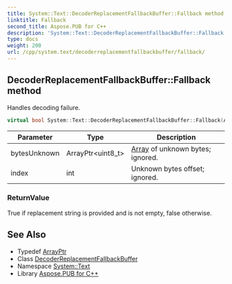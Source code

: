 ```yaml
---
title: System::Text::DecoderReplacementFallbackBuffer::Fallback method
linktitle: Fallback
second_title: Aspose.PUB for C++
description: 'System::Text::DecoderReplacementFallbackBuffer::Fallback method. Handles decoding failure in C++.'
type: docs
weight: 200
url: /cpp/system.text/decoderreplacementfallbackbuffer/fallback/
---
```

## DecoderReplacementFallbackBuffer::Fallback method


Handles decoding failure.

```cpp
virtual bool System::Text::DecoderReplacementFallbackBuffer::Fallback(ArrayPtr<uint8_t> bytesUnknown, int index) override
```


| Parameter | Type | Description |
| --- | --- | --- |
| bytesUnknown | ArrayPtr\<uint8_t\> | [Array](../../../system/array/) of unknown bytes; ignored. |
| index | int | Unknown bytes offset; ignored. |

### ReturnValue

True if replacement string is provided and is not empty, false otherwise.

## See Also

* Typedef [ArrayPtr](../../../system/arrayptr/)
* Class [DecoderReplacementFallbackBuffer](../)
* Namespace [System::Text](../../)
* Library [Aspose.PUB for C++](../../../)
